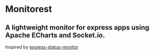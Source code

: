 # Monitorest

## A lightweight monitor for express apps using Apache ECharts and Socket.io.

Inspired by [express-status-monitor](https://www.npmjs.com/package/express-status-monitor)
